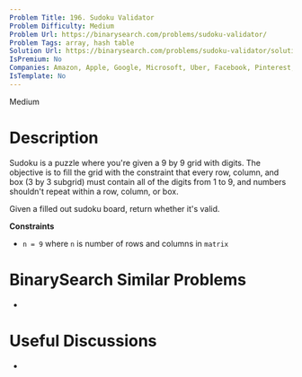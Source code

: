 ```yaml
---
Problem Title: 196. Sudoku Validator
Problem Difficulty: Medium
Problem Url: https://binarysearch.com/problems/sudoku-validator/
Problem Tags: array, hash table
Solution Url: https://binarysearch.com/problems/sudoku-validator/solutions/
IsPremium: No
Companies: Amazon, Apple, Google, Microsoft, Uber, Facebook, Pinterest, Adobe, Twitter
IsTemplate: No
---
```


<span style="color: ;">Medium</span>

# Description

Sudoku is a puzzle where you're given a 9 by 9 grid with digits. The objective is to fill the grid with the constraint that every row, column, and box (3 by 3 subgrid) must contain all of the digits from 1 to 9, and numbers shouldn't repeat within a row, column, or box.

Given a filled out sudoku board, return whether it's valid.

**Constraints**
- `n = 9` where `n` is number of rows and columns in `matrix`

# BinarySearch Similar Problems

- []()

# Useful Discussions

- []()
